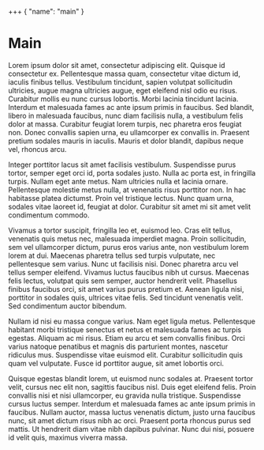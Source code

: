 +++ { "name": "main" }
# Main



Lorem ipsum dolor sit amet, consectetur adipiscing elit. Quisque id consectetur ex. Pellentesque massa quam, consectetur vitae dictum id, iaculis finibus tellus. Vestibulum tincidunt, sapien volutpat sollicitudin ultricies, augue magna ultricies augue, eget eleifend nisl odio eu risus. Curabitur mollis eu nunc cursus lobortis. Morbi lacinia tincidunt lacinia. Interdum et malesuada fames ac ante ipsum primis in faucibus. Sed blandit, libero in malesuada faucibus, nunc diam facilisis nulla, a vestibulum felis dolor at massa. Curabitur feugiat lorem turpis, nec pharetra eros feugiat non. Donec convallis sapien urna, eu ullamcorper ex convallis in. Praesent pretium sodales mauris in iaculis. Mauris et dolor blandit, dapibus neque vel, rhoncus arcu.

Integer porttitor lacus sit amet facilisis vestibulum. Suspendisse purus tortor, semper eget orci id, porta sodales justo. Nulla ac porta est, in fringilla turpis. Nullam eget ante metus. Nam ultricies nulla et lacinia ornare. Pellentesque molestie metus nulla, at venenatis risus porttitor non. In hac habitasse platea dictumst. Proin vel tristique lectus. Nunc quam urna, sodales vitae laoreet id, feugiat at dolor. Curabitur sit amet mi sit amet velit condimentum commodo.

Vivamus a tortor suscipit, fringilla leo et, euismod leo. Cras elit tellus, venenatis quis metus nec, malesuada imperdiet magna. Proin sollicitudin, sem vel ullamcorper dictum, purus eros varius ante, non vestibulum lorem lorem at dui. Maecenas pharetra tellus sed turpis vulputate, nec pellentesque sem varius. Nunc ut facilisis nisi. Donec pharetra arcu vel tellus semper eleifend. Vivamus luctus faucibus nibh ut cursus. Maecenas felis lectus, volutpat quis sem semper, auctor hendrerit velit. Phasellus finibus faucibus orci, sit amet varius purus pretium et. Aenean ligula nisi, porttitor in sodales quis, ultrices vitae felis. Sed tincidunt venenatis velit. Sed condimentum auctor bibendum.

Nullam id nisi eu massa congue varius. Nam eget ligula metus. Pellentesque habitant morbi tristique senectus et netus et malesuada fames ac turpis egestas. Aliquam ac mi risus. Etiam eu arcu et sem convallis finibus. Orci varius natoque penatibus et magnis dis parturient montes, nascetur ridiculus mus. Suspendisse vitae euismod elit. Curabitur sollicitudin quis quam vel vulputate. Fusce id porttitor augue, sit amet lobortis orci.

Quisque egestas blandit lorem, ut euismod nunc sodales at. Praesent tortor velit, cursus nec elit non, sagittis faucibus nisl. Duis eget eleifend felis. Proin convallis nisi et nisi ullamcorper, eu gravida nulla tristique. Suspendisse cursus luctus semper. Interdum et malesuada fames ac ante ipsum primis in faucibus. Nullam auctor, massa luctus venenatis dictum, justo urna faucibus nunc, sit amet dictum risus nibh ac orci. Praesent porta rhoncus purus sed mattis. Ut hendrerit diam vitae nibh dapibus pulvinar. Nunc dui nisi, posuere id velit quis, maximus viverra massa. 
